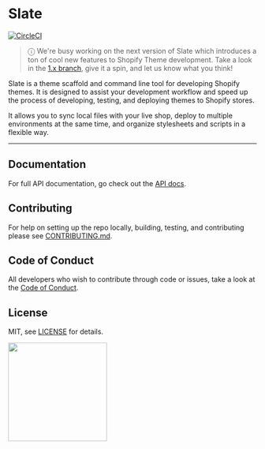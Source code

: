 # Slate
[![CircleCI](https://circleci.com/gh/Shopify/slate.svg?style=svg&circle-token=f18ea06638792678e7dbfa1b8413570cd2896dff)](https://circleci.com/gh/Shopify/slate)

> ⓘ We're busy working on the next version of Slate which introduces a ton of cool new features to Shopify Theme development. Take a look in the [1.x branch](https://github.com/Shopify/slate/tree/1.x), give it a spin, and let us know what you think!

Slate is a theme scaffold and command line tool for developing Shopify themes. It is designed to assist your development workflow and speed up the process of developing, testing, and deploying themes to Shopify stores.

It allows you to sync local files with your live shop, deploy to multiple environments at the same time, and organize stylesheets and scripts in a flexible way.

----------

## Documentation

For full API documentation, go check out the [API docs](https://shopify.github.io/slate/).

## Contributing

For help on setting up the repo locally, building, testing, and contributing
please see [CONTRIBUTING.md](https://github.com/Shopify/slate/blob/master/CONTRIBUTING.md).

## Code of Conduct

All developers who wish to contribute through code or issues, take a look at the
[Code of Conduct](https://github.com/Shopify/slate/blob/master/CODE_OF_CONDUCT.md).

## License

MIT, see [LICENSE](http://github.com/Shopify/slate/blob/master/LICENSE) for details.

<img src="https://cdn.shopify.com/shopify-marketing_assets/builds/19.0.0/shopify-full-color-black.svg" width="200" />
